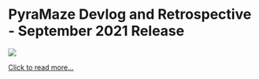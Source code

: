 # PyraMaze Devlog and Retrospective - September 2021 Release

![](https://devearley.github.io/earley.dev/images/7Qn239.png)

[Click to read more...](?page=blog&blog=10-3-21.md)